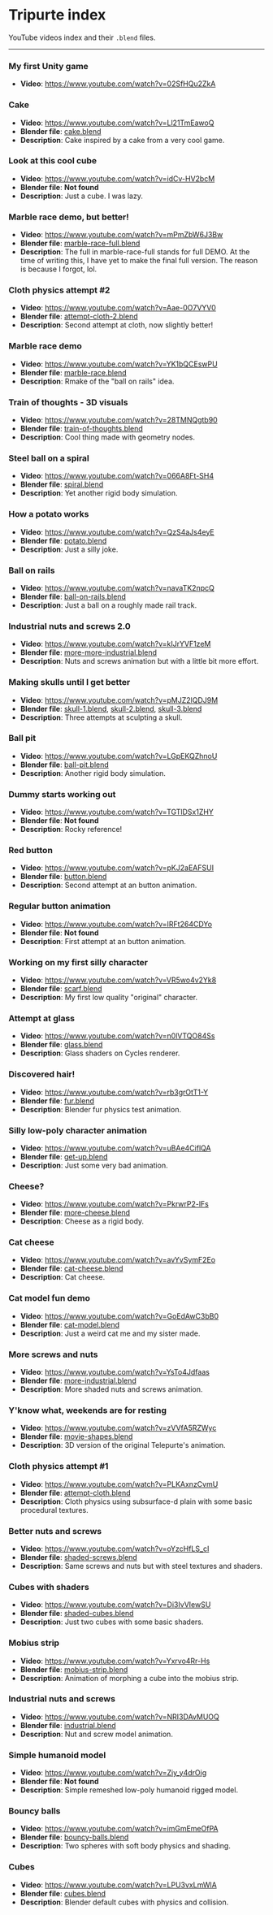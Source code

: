 # Tripurte index

YouTube videos index and their `.blend` files.

---

### My first Unity game

- **Video**: https://www.youtube.com/watch?v=02SfHQu2ZkA

### Cake

- **Video**: https://www.youtube.com/watch?v=Ll21TmEawoQ
- **Blender file**: [cake.blend](./models/cake.blend)
- **Description**: Cake inspired by a cake from a very cool game.

### Look at this cool cube

- **Video**: https://www.youtube.com/watch?v=idCv-HV2bcM
- **Blender file**: **Not found**
- **Description**: Just a cube. I was lazy.

### Marble race demo, but better!

- **Video**: https://www.youtube.com/watch?v=mPmZbW6J3Bw
- **Blender file**: [marble-race-full.blend](./models/marble-race-full.blend)
- **Description**: The full in marble-race-full stands for full DEMO. At the time of writing this, I have yet to make the final full version. The reason is because I forgot, lol.

### Cloth physics attempt #2

- **Video**: https://www.youtube.com/watch?v=Aae-0O7VYV0
- **Blender file**: [attempt-cloth-2.blend](./models/attempt-cloth-2.blend)
- **Description**: Second attempt at cloth, now slightly better!

### Marble race demo

- **Video**: https://www.youtube.com/watch?v=YK1bQCEswPU
- **Blender file**: [marble-race.blend](./models/marble-race.blend)
- **Description**: Rmake of the "ball on rails" idea.

### Train of thoughts - 3D visuals

- **Video**: https://www.youtube.com/watch?v=28TMNQgtb90
- **Blender file**: [train-of-thoughts.blend](./models/train-of-thoughts.blend)
- **Description**: Cool thing made with geometry nodes.

### Steel ball on a spiral

- **Video**: https://www.youtube.com/watch?v=066A8Ft-SH4
- **Blender file**: [spiral.blend](./models/spiral.blend)
- **Description**: Yet another rigid body simulation.

### How a potato works

- **Video**: https://www.youtube.com/watch?v=QzS4aJs4eyE
- **Blender file**: [potato.blend](./models/potato.blend)
- **Description**: Just a silly joke.

### Ball on rails

- **Video**: https://www.youtube.com/watch?v=navaTK2npcQ
- **Blender file**: [ball-on-rails.blend](./models/ball-on-rails.blend)
- **Description**: Just a ball on a roughly made rail track.

### Industrial nuts and screws 2.0

- **Video**: https://www.youtube.com/watch?v=kIJrYVF1zeM
- **Blender file**: [more-more-industrial.blend](./models/more-more-industrial.blend)
- **Description**: Nuts and screws animation but with a little bit more effort.

### Making skulls until I get better

- **Video**: https://www.youtube.com/watch?v=pMJZ2lQDJ9M
- **Blender file**: [skull-1.blend](./models/skull-1.blend), [skull-2.blend](./models/skull-2.blend), [skull-3.blend](./models/skull-3.blend)
- **Description**: Three attempts at sculpting a skull.

### Ball pit

- **Video**: https://www.youtube.com/watch?v=LGpEKQZhnoU
- **Blender file**: [ball-pit.blend](./models/ball-pit.blend)
- **Description**: Another rigid body simulation.

### Dummy starts working out

- **Video**: https://www.youtube.com/watch?v=TGTlDSx1ZHY
- **Blender file**: **Not found**
- **Description**: Rocky reference!

### Red button

- **Video**: https://www.youtube.com/watch?v=pKJ2aEAFSUI
- **Blender file**: [button.blend](./models/button.blend)
- **Description**: Second attempt at an button animation.

### Regular button animation

- **Video**: https://www.youtube.com/watch?v=IRFt264CDYo
- **Blender file**: **Not found**
- **Description**: First attempt at an button animation.

### Working on my first silly character

- **Video**: https://www.youtube.com/watch?v=VR5wo4v2Yk8
- **Blender file**: [scarf.blend](./models/scarf.blend)
- **Description**: My first low quality "original" character.

### Attempt at glass

- **Video**: https://www.youtube.com/watch?v=n0lVTQO84Ss
- **Blender file**: [glass.blend](./models/glass.blend)
- **Description**: Glass shaders on Cycles renderer.

### Discovered hair!

- **Video**: https://www.youtube.com/watch?v=rb3grOtT1-Y
- **Blender file**: [fur.blend](./models/fur.blend)
- **Description**: Blender fur physics test animation.

### Silly low-poly character animation

- **Video**: https://www.youtube.com/watch?v=uBAe4CiflQA
- **Blender file**: [get-up.blend](./models/get-up.blend)
- **Description**: Just some very bad animation.

### Cheese?

- **Video**: https://www.youtube.com/watch?v=PkrwrP2-lFs
- **Blender file**: [more-cheese.blend](./models/more-cheese.blend)
- **Description**: Cheese as a rigid body.

### Cat cheese

- **Video**: https://www.youtube.com/watch?v=avYvSymF2Eo
- **Blender file**: [cat-cheese.blend](./models/cat-cheese.blend)
- **Description**: Cat cheese.

### Cat model fun demo

- **Video**: https://www.youtube.com/watch?v=GoEdAwC3bB0
- **Blender file**: [cat-model.blend](./models/cat-model.blend)
- **Description**: Just a weird cat me and my sister made.

### More screws and nuts

- **Video**: https://www.youtube.com/watch?v=YsTo4Jdfaas
- **Blender file**: [more-industrial.blend](./models/more-industrial.blend)
- **Description**: More shaded nuts and screws animation.

### Y'know what, weekends are for resting

- **Video**: https://www.youtube.com/watch?v=zVVfA5RZWyc
- **Blender file**: [movie-shapes.blend](./models/movie-shapes.blend)
- **Description**: 3D version of the original Telepurte's animation.

### Cloth physics attempt #1

- **Video**: https://www.youtube.com/watch?v=PLKAxnzCvmU
- **Blender file**: [attempt-cloth.blend](./models/attempt-cloth.blend)
- **Description**: Cloth physics using subsurface-d plain with some basic procedural textures.

### Better nuts and screws

- **Video**: https://www.youtube.com/watch?v=oYzcHfLS_cI
- **Blender file**: [shaded-screws.blend](./models/shaded-screws.blend)
- **Description**: Same screws and nuts but with steel textures and shaders. 

### Cubes with shaders

- **Video**: https://www.youtube.com/watch?v=Di3IvVIewSU
- **Blender file**: [shaded-cubes.blend](./models/shaded-cubes.blend)
- **Description**: Just two cubes with some basic shaders.

### Mobius strip

- **Video**: https://www.youtube.com/watch?v=Yxrvo4Rr-Hs
- **Blender file**: [mobius-strip.blend](./models/mobius-strip.blend)
- **Description**: Animation of morphing a cube into the mobius strip.

### Industrial nuts and screws

- **Video**: https://www.youtube.com/watch?v=NRI3DAvMUOQ
- **Blender file**: [industrial.blend](./models/industrial.blend)
- **Description**: Nut and screw model animation.

### Simple humanoid model

- **Video**: https://www.youtube.com/watch?v=Ziy_y4drOig
- **Blender file**: **Not found**
- **Description**: Simple remeshed low-poly humanoid rigged model.

### Bouncy balls

- **Video**: https://www.youtube.com/watch?v=imGmEmeOfPA
- **Blender file**: [bouncy-balls.blend](./models/bouncy-balls.blend)
- **Description**: Two spheres with soft body physics and shading.

### Cubes

- **Video**: https://www.youtube.com/watch?v=LPU3vxLmWlA
- **Blender file**: [cubes.blend](./models/cubes.blend)
- **Description**: Blender default cubes with physics and collision.